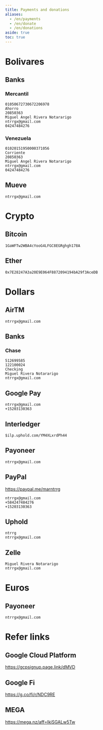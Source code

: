 ```yaml
---
title: Payments and donations
aliases:
  - /en/payments
  - /en/donate
  - /en/donations
aside: true
toc: true
---
```


# Bolivares

## Banks

### Mercantil

```
01050672730672206978
Ahorro
20850363
Miguel Angel Rivera Notararigo
ntrrgx@gmail.com
04247484276
```

### Venezuela

```
01020151950000371056
Corriente
20850363
Miguel Angel Rivera Notararigo
ntrrgx@gmail.com
04247484276
```

## Mueve

```
ntrrgx@gmail.com
```

# Crypto

## Bitcoin

```
1GaWFTw2WBA4cYooG4LFGC8EGRghgh178A
```

## Ether

```
0x7E28247A3a20E9E064F8872094194bA29f3AceDB
```

# Dollars

## AirTM

```
ntrrgx@gmail.com
```

## Banks

### Chase

```
512699585
122100024
Checking
Miguel Rivera Notararigo
ntrrgx@gmail.com
```

## Google Pay

```
ntrrgx@gmail.com
+15203130363
```

## Interledger

```
$ilp.uphold.com/YM4XLxrdPh44
```

## Payoneer

```
ntrrgx@gmail.com
```

## PayPal

https://paypal.me/marntrrg

```
ntrrgx@gmail.com
+584247484276
+15203130363
```

## Uphold

```
ntrrg
ntrrgx@gmail.com
```

## Zelle

```
Miguel Rivera Notararigo
ntrrgx@gmail.com
```

# Euros

## Payoneer

```
ntrrgx@gmail.com
```

# Refer links

## Google Cloud Platform

<https://gcpsignup.page.link/dMVD>

## Google Fi

<https://g.co/fi/r/NDC9RE>

## MEGA

<https://mega.nz/aff=IkiSGALw5Tw>

